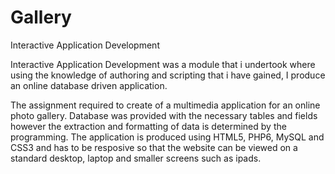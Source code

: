 # Gallery
Interactive Application Development 


Interactive Application Development was a module that i undertook where using the knowledge of authoring and scripting that
i have gained, I produce an online database driven application. 

The assignment required to create of a multimedia application for an online photo gallery. Database  was provided 
with the necessary tables and fields however the extraction and formatting of data is determined by the programming.
The application is produced using HTML5, PHP6, MySQL and CSS3 and has to be resposive so that the website can be viewed
on a standard desktop, laptop and smaller screens such as ipads. 
